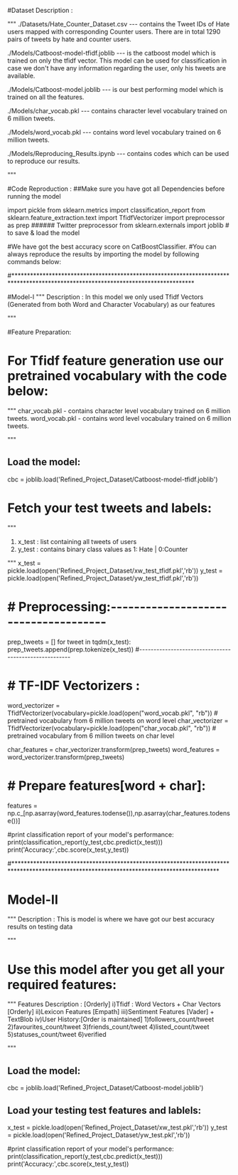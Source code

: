 #Dataset Description : 

"""
./Datasets/Hate_Counter_Dataset.csv --- contains the Tweet IDs of Hate users mapped with corresponding  Counter users. There are in total 1290 pairs of tweets by hate and counter users.



./Models/Catboost-model-tfidf.joblib --- is the catboost model which is trained on only the tfidf vector. This model can be used for classification in case we don't have any information regarding the user, only his tweets are available.

./Models/Catboost-model.joblib --- is our best performing model which is trained on all the features.

./Models/char_vocab.pkl --- contains character level vocabulary trained on 6 million tweets. 

./Models/word_vocab.pkl --- contains word level vocabulary trained on 6 million tweets.

./Models/Reproducing_Results.ipynb --- contains codes which can be used to reproduce our results.

"""



#Code Reproduction : 
##Make sure you have got all Dependencies before running the model

import pickle
from sklearn.metrics import classification_report
from sklearn.feature_extraction.text import TfidfVectorizer
import preprocessor as prep ###### Twitter preprocessor
from sklearn.externals import joblib # to save & load the model 

#We have got the best accuracy score on CatBoostClassifier. 
#You can always reproduce the results by importing  the model by following commands below:


#**********************************************************************************************************************************


#Model-I
""" 
Description : In this model we  only used Tfidf Vectors (Generated from both Word and Character Vocabulary) as our features

"""

#Feature Preparation:
# For Tfidf feature generation use our pretrained vocabulary with the code below:
"""
	char_vocab.pkl - contains character level vocabulary trained on 6 million tweets. 
	word_vocab.pkl - contains word level vocabulary trained on 6 million tweets. 

"""

## Load the model:
cbc = joblib.load('Refined_Project_Dataset/Catboost-model-tfidf.joblib')

# Fetch your test tweets and labels:
"""
1) x_test : list containing all tweets of users
2) y_test : contains binary class values as 1: Hate | 0:Counter

"""
x_test = pickle.load(open('Refined_Project_Dataset/xw_test_tfidf.pkl','rb'))
y_test = pickle.load(open('Refined_Project_Dataset/yw_test_tfidf.pkl','rb'))

# # Preprocessing:-------------------------------------
prep_tweets = []
for tweet in tqdm(x_test):
    prep_tweets.append(prep.tokenize(x_test))
#------------------------------------------------------

# # TF-IDF Vectorizers :
word_vectorizer = TfidfVectorizer(vocabulary=pickle.load(open("word_vocab.pkl", "rb")) # pretrained vocabulary from 6 million tweets on word level
char_vectorizer = TfidfVectorizer(vocabulary=pickle.load(open("char_vocab.pkl", "rb")) # pretrained vocabulary from 6 million tweets on char level

char_features = char_vectorizer.transform(prep_tweets)
word_features = word_vectorizer.transform(prep_tweets)

# # Prepare features[word + char]:
features = np.c_[np.asarray(word_features.todense()),np.asarray(char_features.todense())]

#print classification report of your model's performance:
print(classification_report(y_test,cbc.predict(x_test)))
print('Accuracy:',cbc.score(x_test,y_test)) 




#******************************************************************************************************************************************





# Model-II
"""
 Description : This is model is where we have got our best accuracy results on testing data

"""
# Use this model after you get all your required features:
"""
  Features Description : [Orderly]
  i)Tfidf : Word Vectors + Char Vectors 	[Orderly]
  ii)Lexicon Features [Empath]
  iii)Sentiment Features [Vader] + TextBlob 
  iv)User History:[Order is maintained]
				   1)followers_count/tweet	
				   2)favourites_count/tweet
				   3)friends_count/tweet
				   4)listed_count/tweet
				   5)statuses_count/tweet
				   6)verified

"""

## Load the model:
cbc = joblib.load('Refined_Project_Dataset/Catboost-model.joblib')


## Load your testing test features and lablels:
x_test = pickle.load(open('Refined_Project_Dataset/xw_test.pkl','rb'))
y_test = pickle.load(open('Refined_Project_Dataset/yw_test.pkl','rb'))

#print classification report of your model's performance:
print(classification_report(y_test,cbc.predict(x_test)))
print('Accuracy:',cbc.score(x_test,y_test))

